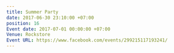 ```yaml
---
title: Summer Party
date: 2017-06-30 23:10:00 +07:00
position: 16
Event date: 2017-07-01 00:00:00 +07:00
Venue: Rockstore
Event URL: https://www.facebook.com/events/299215117193241/
---
```


